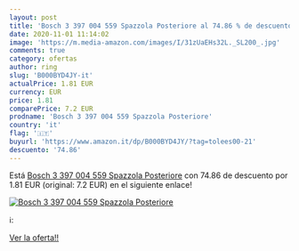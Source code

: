```yaml
---
layout: post
title: 'Bosch 3 397 004 559 Spazzola Posteriore al 74.86 % de descuento'
date: 2020-11-01 11:14:02
image: 'https://m.media-amazon.com/images/I/31zUaEHs32L._SL200_.jpg'
comments: true
category: ofertas
author: ring
slug: 'B000BYD4JY-it'
actualPrice: 1.81 EUR
currency: EUR
price: 1.81
comparePrice: 7.2 EUR
prodname: 'Bosch 3 397 004 559 Spazzola Posteriore'
country: 'it'
flag: '🇮🇹'
buyurl: 'https://www.amazon.it/dp/B000BYD4JY/?tag=tolees00-21'
descuento: '74.86'
---
```


Está [Bosch 3 397 004 559 Spazzola Posteriore](https://www.amazon.it/dp/B000BYD4JY/?tag=tolees00-21) con 74.86 de descuento por 1.81 EUR (original: 7.2 EUR) en el siguiente enlace!

[![Bosch 3 397 004 559 Spazzola Posteriore](https://m.media-amazon.com/images/I/31zUaEHs32L._SL200_.jpg)](https://www.amazon.it/dp/B000BYD4JY/?tag=tolees00-21)

ℹ️:


[Ver la oferta!!](https://www.amazon.it/dp/B000BYD4JY/?tag=tolees00-21)
